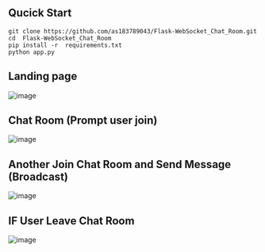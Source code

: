 ## Qucick Start

```
git clone https://github.com/as183789043/Flask-WebSocket_Chat_Room.git
cd  Flask-WebSocket_Chat_Room
pip install -r  requirements.txt
python app.py
```

## Landing page
![image](https://github.com/as183789043/Flask-WebSocket_Chat_Room/assets/56618553/15327137-60d9-45e3-937b-9f9acbaeb4e5)


## Chat Room (Prompt user join)
![image](https://github.com/as183789043/Flask-WebSocket_Chat_Room/assets/56618553/15508d73-af9d-4807-a09c-e4e1e40b23af)

## Another Join Chat Room and Send Message (Broadcast)
![image](https://github.com/as183789043/Flask-WebSocket_Chat_Room/assets/56618553/58f98402-a504-475c-b3bf-8e149376a258)


## IF User Leave Chat Room
![image](https://github.com/as183789043/Flask-WebSocket_Chat_Room/assets/56618553/1988e2b3-90de-4c91-b73a-e0446800a88e)
